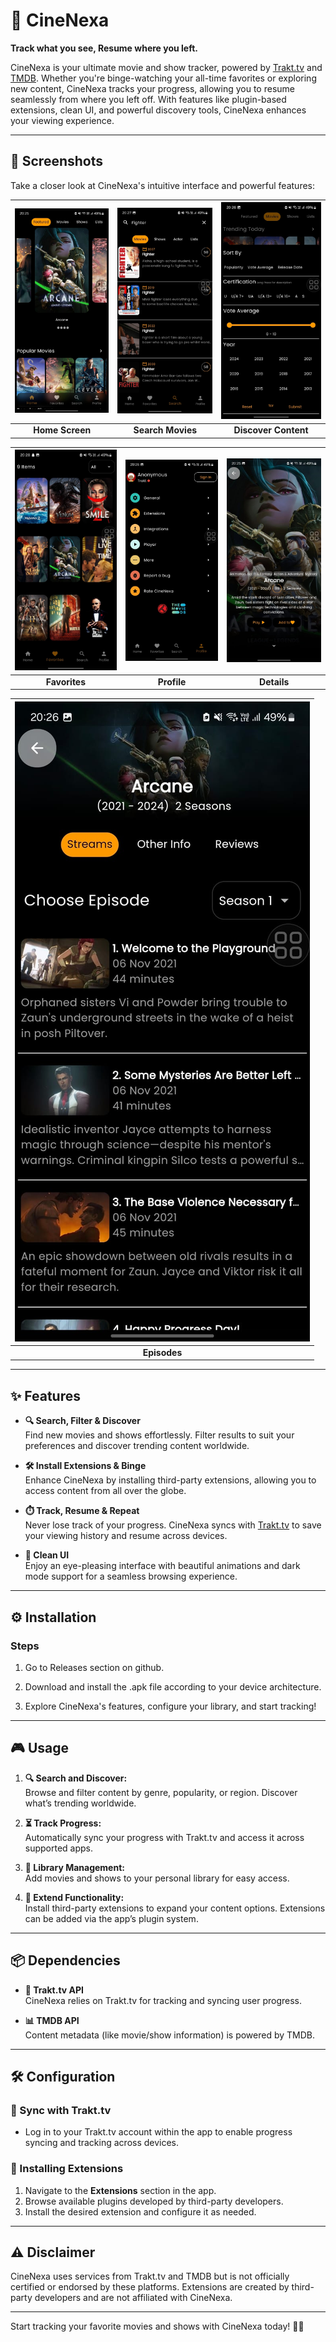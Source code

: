 # 🎥 CineNexa

**Track what you see, Resume where you left.**

CineNexa is your ultimate movie and show tracker, powered by [Trakt.tv](https://trakt.tv) and [TMDB](https://www.themoviedb.org). Whether you're binge-watching your all-time favorites or exploring new content, CineNexa tracks your progress, allowing you to resume seamlessly from where you left off. With features like plugin-based extensions, clean UI, and powerful discovery tools, CineNexa enhances your viewing experience.

---

## 📸 Screenshots

Take a closer look at CineNexa's intuitive interface and powerful features:

| ![Screenshot 1](home.jpeg "Home Screen") | ![Screenshot 2](search.jpeg "Search Movies") | ![Screenshot 3](filters.jpeg "Discover Content") |
|:-------------------------------------------------------------------:|:---------------------------------------------------------------------:|:----------------------------------------------------------------------:|
| **Home Screen**                                                    | **Search Movies**                                                     | **Discover Content**                                                   |

| ![Screenshot 4](fav.jpeg "Favorites") | ![Screenshot 5](profile.jpeg "Profile") | ![Screenshot 6](details.jpeg "Details") |
|:-----------------------------------------------------------------:|:-------------------------------------------------------------------:|:----------------------------------------------------------------:|
| **Favorites**                                                     | **Profile**                                                      | **Details**                                                    |

| ![Screenshot 7](episodes.jpeg "Episodes") |
|:-------------------------------------------------------------------------:|
| **Episodes**                                                    |

---

## ✨ Features

- **🔍 Search, Filter & Discover**  
  Find new movies and shows effortlessly. Filter results to suit your preferences and discover trending content worldwide.

- **🛠️ Install Extensions & Binge**  
  Enhance CineNexa by installing third-party extensions, allowing you to access content from all over the globe.

- **⏱️ Track, Resume & Repeat**  
  Never lose track of your progress. CineNexa syncs with [Trakt.tv](https://trakt.tv) to save your viewing history and resume across devices.

- **🎨 Clean UI**  
  Enjoy an eye-pleasing interface with beautiful animations and dark mode support for a seamless browsing experience.

---

## ⚙️ Installation

### Steps
1. Go to Releases section on github.

2. Download and install the .apk file according to your device architecture.

3. Explore CineNexa's features, configure your library, and start tracking!

---

## 🎮 Usage

1. **🔍 Search and Discover:**  
   Browse and filter content by genre, popularity, or region. Discover what’s trending worldwide.

2. **⏳ Track Progress:**  
   Automatically sync your progress with Trakt.tv and access it across supported apps.

3. **📂 Library Management:**  
   Add movies and shows to your personal library for easy access.

4. **🔌 Extend Functionality:**  
   Install third-party extensions to expand your content options. Extensions can be added via the app’s plugin system.

---

## 📦 Dependencies

- **🔗 Trakt.tv API**  
  CineNexa relies on Trakt.tv for tracking and syncing user progress.

- **📊 TMDB API**  
  Content metadata (like movie/show information) is powered by TMDB.

---

## 🛠️ Configuration

### 🔄 Sync with Trakt.tv
- Log in to your Trakt.tv account within the app to enable progress syncing and tracking across devices.

### 🔌 Installing Extensions
1. Navigate to the **Extensions** section in the app.
2. Browse available plugins developed by third-party developers.
3. Install the desired extension and configure it as needed.

---

## ⚠️ Disclaimer

CineNexa uses services from Trakt.tv and TMDB but is not officially certified or endorsed by these platforms. Extensions are created by third-party developers and are not affiliated with CineNexa.

---

Start tracking your favorite movies and shows with CineNexa today! 🎥🍿
